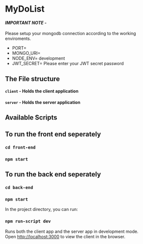 # MyDoList

#### _**IMPORTANT NOTE**_ - 
Please setup your mongodb connection according to the working enviroments.

- PORT=
- MONGO_URI=
- NODE_ENV= development
- JWT_SECRET= Please enter your JWT secret password


## The File structure
#### `client` - Holds the client application
#### `server` - Holds the server application


## Available Scripts

## To run the front end seperately
### `cd front-end`
### `npm start`



## To run the back end seperately
### `cd back-end`
### `npm start`


In the project directory, you can run:

### `npm run-script dev`

Runs both the client app and the server app in development mode.<br>
Open [http://localhost:3000](http://localhost:3000) to view the client in the browser.

